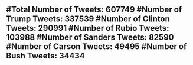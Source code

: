 #Total Number of Tweets: 607749 
#Number of Trump Tweets: 337539
#Number of Clinton Tweets: 290991
#Number of Rubio Tweets: 103988
#Number of Sanders Tweets: 82590
#Number of Carson Tweets: 49495
#Number of Bush Tweets: 34434
---
